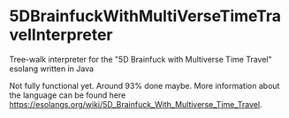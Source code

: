 # 5DBrainfuckWithMultiVerseTimeTravelInterpreter
Tree-walk interpreter for the "5D Brainfuck with Multiverse Time Travel" esolang written in Java

Not fully functional yet. Around 93% done maybe. More information about the language can be found here https://esolangs.org/wiki/5D_Brainfuck_With_Multiverse_Time_Travel.
